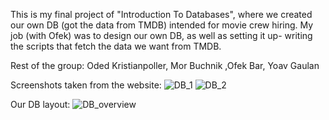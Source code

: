 This is my final project of "Introduction To Databases", where we created our own DB (got the data from TMDB) intended for movie crew hiring.
My job (with Ofek) was to design our own DB, as well as setting it up- writing the scripts that fetch the data we want from TMDB.

Rest of the group: Oded Kristianpoller, Mor Buchnik ,Ofek Bar, Yoav Gaulan

Screenshots taken from the website:
![DB_1](https://user-images.githubusercontent.com/53153950/147609661-8bed2c3d-115d-4b78-933b-d7bbe58a46ca.png)
![DB_2](https://user-images.githubusercontent.com/53153950/147609648-3b48d61e-e63d-4d27-9ba6-9142c6939b6d.png)

Our DB layout:
![DB_overview](https://user-images.githubusercontent.com/53153950/147609654-8a9da9b4-bd5f-45fa-b54e-ed68357ed130.png)
